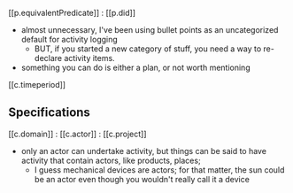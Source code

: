 
[[p.equivalentPredicate]] 
: [[p.did]]

- almost unnecessary, I've been using bullet points as an uncategorized default for activity logging
  - BUT, if you started a new category of stuff, you need a way to re-declare activity items.
- something you can do is either a plan, or not worth mentioning


[[c.timeperiod]]

## Specifications

[[c.domain]]
: [[c.actor]]
: [[c.project]]

  - only an actor can undertake activity, but things can be said to have activity that contain actors, like products, places; 
    - I guess mechanical devices are actors; for that matter, the sun could be an actor even though you wouldn't really call it a device